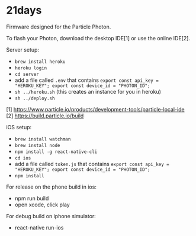 # 21days

Firmware designed for the Particle Photon.

To flash your Photon, download the desktop IDE[1] or use the online IDE[2].

Server setup:
- `brew install heroku`
- `heroku login`
- `cd server`
- add a file called `.env` that contains `export const api_key = "HEROKU_KEY"; export const device_id = "PHOTON_ID";`
- `sh ../heroku.sh` (this creates an instance for you in heroku)
- `sh ../deploy.sh`

[1] https://www.particle.io/products/development-tools/particle-local-ide
[2] https://build.particle.io/build

iOS setup:
- `brew install watchman`
- `brew install node`
- `npm install -g react-native-cli`
- `cd ios`
- add a file called `token.js` that contains `export const api_key = "HEROKU_KEY"; export const device_id = "PHOTON_ID";`
- `npm install`

For release on the phone build in ios:

- npm run build
- open xcode, click play

For debug build on iphone simulator:
- react-native run-ios
